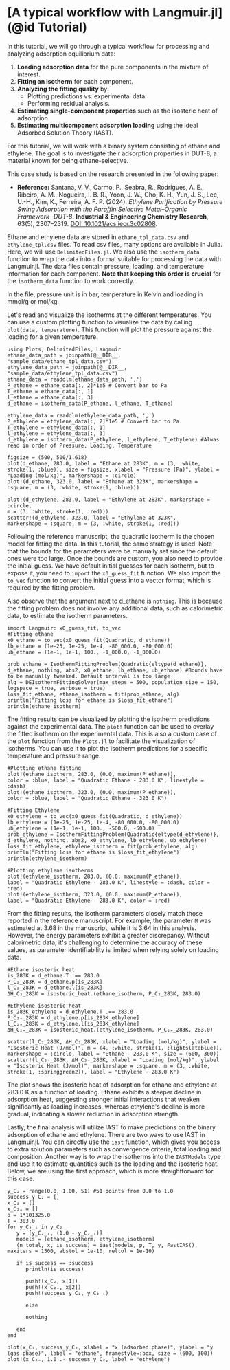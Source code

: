 # [A typical workflow with Langmuir.jl](@id Tutorial)

In this tutorial, we will go through a typical workflow for processing and analyzing adsorption equilibrium data:

1. **Loading adsorption data** for the pure components in the mixture of interest.
2. **Fitting an isotherm** for each component.
3. **Analyzing the fitting quality** by:
   - Plotting predictions vs. experimental data.
   - Performing residual analysis.
4. **Estimating single-component properties** such as the isosteric heat of adsorption.
5. **Estimating multicomponent adsorption loading** using the Ideal Adsorbed Solution Theory (IAST).


For this tutorial, we will work with a binary system consisting of ethane and ethylene. The goal is to investigate their adsorption properties in DUT-8, a material known for being ethane-selective.

This case study is based on the research presented in the following paper:

- **Reference:** Santana, V. V., Carmo, P., Seabra, R., Rodrigues, A. E., Ribeiro, A. M., Nogueira, I. B. R., Yoon, J. W., Cho, K. H., Yun, J. S., Lee, U.-H., Kim, K., Ferreira, A. F. P. (2024). *Ethylene Purification by Pressure Swing Adsorption with the Paraffin Selective Metal–Organic Framework─DUT-8*. **Industrial & Engineering Chemistry Research**, 63(5), 2307–2319. [DOI: 10.1021/acs.iecr.3c02808](https://doi.org/10.1021/acs.iecr.3c02808).

Ethane and ethylene data are stored in  `ethane_tpl_data.csv` and `ethylene_tpl.csv` files. To read csv files, many options are available in Julia. Here, we will use `DelimitedFiles.jl`. We also use the `isotherm_data` function to wrap the data into a format suitable for processing the data with Langmuir.jl. The data files contain pressure, loading, and temperature information for each component. **Note that keeping this order is crucial** for the `isotherm_data` function to work correctly.

In the file, pressure unit is in bar, temperature in Kelvin and loading in mmol/g or mol/kg. 

Let's read and visualize the isotherms at the different temperatures. You can use a custom plotting function to visualize the data by calling `plot(data, temperature)`. This function will plot the pressure against the loading for a given temperature.

```@example fitting
using Plots, DelimitedFiles, Langmuir
ethane_data_path = joinpath(@__DIR__, "sample_data/ethane_tpl_data.csv")
ethylene_data_path = joinpath(@__DIR__, "sample_data/ethylene_tpl_data.csv")
ethane_data = readdlm(ethane_data_path, ',')
P_ethane = ethane_data[:, 2]*1e5 # Convert bar to Pa
T_ethane = ethane_data[:, 1]
l_ethane = ethane_data[:, 3]
d_ethane = isotherm_data(P_ethane, l_ethane, T_ethane)

ethylene_data = readdlm(ethylene_data_path, ',')
P_ethylene = ethylene_data[:, 2]*1e5 # Convert bar to Pa
T_ethylene = ethylene_data[:, 1]
l_ethylene = ethylene_data[:, 3]
d_ethylene = isotherm_data(P_ethylene, l_ethylene, T_ethylene) #Alwas read in order of Pressure, Loading, Temperature

figsize = (500, 500/1.618)
plot(d_ethane, 283.0, label = "Ethane at 283K", m = (3, :white, stroke(1, :blue)), size = figsize, xlabel = "Pressure (Pa)", ylabel = "Loading (mol/kg)", markershape = :circle)
plot!(d_ethane, 323.0, label = "Ethane at 323K", markershape = :square, m = (3, :white, stroke(1, :blue)))

plot!(d_ethylene, 283.0, label = "Ethylene at 283K", markershape = :circle, 
m = (3, :white, stroke(1, :red)))
scatter!(d_ethylene, 323.0, label = "Ethylene at 323K",
markershape = :square, m = (3, :white, stroke(1, :red)))
```

Following the reference manuscript, the quadratic isotherm is the chosen model for fitting the data. In this tutorial, the same strategy is used. Note that the bounds for the parameters were be manually set since the default ones were too large. Once the bounds are custom, you also need to provide the initial guess. We have default initial guesses for each isotherm, but to expose it, you need to `import` the `x0_guess_fit` function. We also import the `to_vec` function to convert the initial guess into a vector format, which is required by the fitting problem.

 Also observe that the argument next to d_ethane is `nothing`. This is because the fitting problem does not involve any additional data, such as calorimetric data, to estimate the isotherm parameters.

```@example fitting
import Langmuir: x0_guess_fit, to_vec
#Fitting ethane
x0_ethane = to_vec(x0_guess_fit(Quadratic, d_ethane))
lb_ethane = (1e-25, 1e-25, 1e-4, -80_000.0, -80_000.0)
ub_ethane = (1e-1, 1e-1, 100., -1_000.0, -1_000.0)

prob_ethane = IsothermFittingProblem(Quadratic{eltype(d_ethane)}, d_ethane, nothing, abs2, x0_ethane, lb_ethane, ub_ethane) #Bounds have to be manually tweaked. Default interval is too large
alg = DEIsothermFittingSolver(max_steps = 500, population_size = 150,
logspace = true, verbose = true)
loss_fit_ethane, ethane_isotherm = fit(prob_ethane, alg)
println("Fitting loss for ethane is $loss_fit_ethane")
println(ethane_isotherm)
```

The fitting results can be visualized by plotting the isotherm predictions against the experimental data. The `plot!` function can be used to overlay the fitted isotherm on the experimental data. This is also a custom case of the `plot` function from the `Plots.jl` to facilitate the visualization of isotherms. You can use it to plot the isotherm predictions for a specific temperature and pressure range. 


```@example fitting
#Plotting ethane fitting
plot!(ethane_isotherm, 283.0, (0.0, maximum(P_ethane)), 
color = :blue, label = "Quadratic Ethane - 283.0 K", linestyle = :dash)
plot!(ethane_isotherm, 323.0, (0.0, maximum(P_ethane)), 
color = :blue, label = "Quadratic Ethane - 323.0 K")
```

```@example fitting
#Fitting Ethylene
x0_ethylene = to_vec(x0_guess_fit(Quadratic, d_ethylene))
lb_ethylene = (1e-25, 1e-25, 1e-4, -80_000.0, -80_000.0)
ub_ethylene = (1e-1, 1e-1, 100., -500.0, -500.0)
prob_ethylene = IsothermFittingProblem(Quadratic{eltype(d_ethylene)}, d_ethylene, nothing, abs2, x0_ethylene, lb_ethylene, ub_ethylene)
loss_fit_ethylene, ethylene_isotherm = fit(prob_ethylene, alg)
println("Fitting loss for ethane is $loss_fit_ethylene")
println(ethylene_isotherm)
```

```@example fitting
#Plotting ethylene isotherms
plot!(ethylene_isotherm, 283.0, (0.0, maximum(P_ethane)),
label = "Quadratic Ethylene - 283.0 K", linestyle = :dash, color = :red)
plot!(ethylene_isotherm, 323.0, (0.0, maximum(P_ethane)),
label = "Quadratic Ethylene - 283.0 K", color = :red)
```

From the fitting results, the isotherm parameters closely match those reported in the reference manuscript. For example, the parameter `M` was estimated at 3.68 in the manuscript, while it is 3.64 in this analysis. However, the energy parameters exhibit a greater discrepancy. Without calorimetric data, it's challenging to determine the accuracy of these values, as parameter identifiability is limited when relying solely on loading data.

```@example fitting
#Ethane isosteric heat
is_283K = d_ethane.T .== 283.0
P_C₂_283K = d_ethane.p[is_283K]
l_C₂_283K = d_ethane.l[is_283K]
ΔH_C₂_283K = isosteric_heat.(ethane_isotherm, P_C₂_283K, 283.0)

#Ethylene isosteric heat
is_283K_ethylene = d_ethylene.T .== 283.0
P_C₂₌_283K = d_ethylene.p[is_283K_ethylene]
l_C₂₌_283K = d_ethylene.l[is_283K_ethylene]
ΔH_C₂₌_283K = isosteric_heat.(ethylene_isotherm, P_C₂₌_283K, 283.0) 

scatter(l_C₂_283K, ΔH_C₂_283K, xlabel = "Loading (mol/kg)", ylabel = "Isosteric Heat (J/mol)", m = (4, :white, stroke(1, :lightslateblue)), markershape = :circle, label = "Ethane - 283.0 K", size = (600, 300))
scatter!(l_C₂₌_283K, ΔH_C₂₌_283K, xlabel = "Loading (mol/kg)", ylabel = "Isosteric Heat (J/mol)", markershape = :square, m = (3, :white, stroke(1, :springgreen2)), label = "Ethylene - 283.0 K")
```
The plot shows the isosteric heat of adsorption for ethane and ethylene at 283.0 K as a function of loading. Ethane exhibits a steeper decline in adsorption heat, suggesting stronger initial interactions that weaken significantly as loading increases, whereas ethylene's decline is more gradual, indicating a slower reduction in adsorption strength. 

Lastly, the final analysis will utilize IAST to make predictions on the binary adsorption of ethane and ethylene. There are two ways to use IAST in Langmuir.jl. 
You can directly use the `iast` function, which gives you access to extra solution parameters such as convergence criteria, total loading and composition. Another way is to wrap the isotherms into the `IASTModels` type and use it to estimate quantities such as the loading and the isosteric heat. Below, we are using the first approach, which is more straightforward for this case.

```@example fitting
y_C₂ = range(0.0, 1.00, 51) #51 points from 0.0 to 1.0
success_y_C₂ = []
x_C₂ = []
x_C₂₌ = []
p = 1*101325.0
T = 303.0
for y_C₂_ᵢ in y_C₂
   y = [y_C₂_ᵢ, (1.0 - y_C₂_ᵢ)]
   models = [ethane_isotherm, ethylene_isotherm]
   (n_total, x, is_success) = iast(models, p, T, y, FastIAS(), maxiters = 1500, abstol = 1e-10, reltol = 1e-10)

   if is_success == :success
      println(is_success)

      push!(x_C₂, x[1])
      push!(x_C₂₌, x[2])
      push!(success_y_C₂, y_C₂_ᵢ)

      else

      nothing

   end
end

plot(x_C₂, success_y_C₂, xlabel = "x (adsorbed phase)", ylabel = "y (gas phase)", label = "ethane", framestyle=:box, size = (600, 300))
plot!(x_C₂₌, 1.0 .- success_y_C₂, label = "ethylene")
```
 

